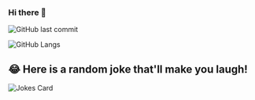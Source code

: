 ### Hi there 👋

![GitHub last commit](https://img.shields.io/github/last-commit/dev-beert-io/dev-beert-io?label=updated)


<!--
**dev-beert-io/dev-beert-io** is a ✨ _special_ ✨ repository because its `README.md` (this file) appears on your GitHub profile.

Here are some ideas to get you started:

- 🔭 I’m currently working on ...
- 🌱 I’m currently learning ...
- 👯 I’m looking to collaborate on ...
- 🤔 I’m looking for help with ...
- 💬 Ask me about ...
- 📫 How to reach me: ...
- 😄 Pronouns: ...
- ⚡ Fun fact: ...
-->

![GitHub Langs](https://github-readme-stats.vercel.app/api/top-langs/?username=dev-beert-io&layout=compact&theme=blue-green)

## 😂 Here is a random joke that'll make you laugh!
![Jokes Card](https://readme-jokes.vercel.app/api)

<!--START_SECTION:badges-->
<!--END_SECTION:badges-->